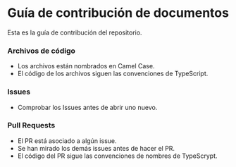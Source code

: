 # Guía de contribución de documentos

Esta es la guía de contribución del repositorio.

### Archivos de código

* Los archivos están nombrados en Camel Case.
* El código de los archivos siguen las convenciones de TypeScript.

### Issues

* Comprobar los Issues antes de abrir uno nuevo.

### Pull Requests

* El PR está asociado a algún issue.
* Se han mirado los demás issues antes de hacer el PR.
* El código del PR sigue las convenciones de nombres de TypeScrypt.